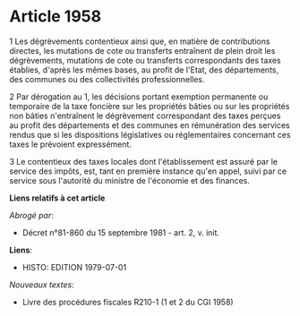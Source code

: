 # Article 1958

1  Les dégrèvements contentieux ainsi que, en matière de contributions directes, les mutations de cote ou transferts
entraînent de plein droit les dégrèvements, mutations de cote ou transferts correspondants des taxes établies, d'après les
mêmes bases, au profit de l'Etat, des départements, des communes ou des collectivités professionnelles.

2  Par dérogation au 1, les décisions portant exemption permanente ou temporaire de la taxe foncière sur les propriétés
bâties ou sur les propriétés non bâties n'entraînent le dégrèvement correspondant des taxes perçues au profit des
départements et des communes en rémunération des services rendus que si les dispositions législatives ou réglementaires
concernant ces taxes le prévoient expressément.

3  Le contentieux des taxes locales dont l'établissement est assuré par le service des impôts, est, tant en première instance
qu'en appel, suivi par ce service sous l'autorité du ministre de l'économie et des finances.

**Liens relatifs à cet article**

_Abrogé par_:

  - Décret n°81-860 du 15 septembre 1981 - art. 2, v. init.

**Liens**:

  - HISTO: EDITION 1979-07-01

_Nouveaux textes_:

  - Livre des procédures fiscales R210-1 (1 et 2 du CGI 1958)
